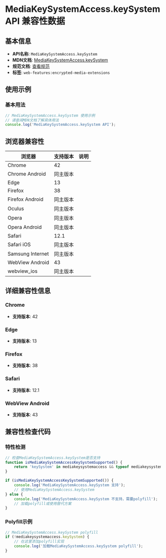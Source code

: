 # MediaKeySystemAccess.keySystem API 兼容性数据

## 基本信息

- **API名称**: `MediaKeySystemAccess.keySystem`
- **MDN文档**: [MediaKeySystemAccess.keySystem](https://developer.mozilla.org/docs/Web/API/MediaKeySystemAccess/keySystem)
- **规范文档**: [查看规范](https://w3c.github.io/encrypted-media/#dom-mediakeysystemaccess-keysystem)
- **标签**: `web-features:encrypted-media-extensions`

## 使用示例

### 基本用法

```javascript
// MediaKeySystemAccess.keySystem 使用示例
// 请查阅MDN文档了解具体用法
console.log('MediaKeySystemAccess.keySystem API');
```

## 浏览器兼容性

| 浏览器 | 支持版本 | 说明 |
|--------|----------|------|
| Chrome | 42 |  |
| Chrome Android | 同主版本 |  |
| Edge | 13 |  |
| Firefox | 38 |  |
| Firefox Android | 同主版本 |  |
| Oculus | 同主版本 |  |
| Opera | 同主版本 |  |
| Opera Android | 同主版本 |  |
| Safari | 12.1 |  |
| Safari iOS | 同主版本 |  |
| Samsung Internet | 同主版本 |  |
| WebView Android | 43 |  |
| webview_ios | 同主版本 |  |

## 详细兼容性信息

### Chrome

- **支持版本**: 42

### Edge

- **支持版本**: 13

### Firefox

- **支持版本**: 38

### Safari

- **支持版本**: 12.1

### WebView Android

- **支持版本**: 43

## 兼容性检查代码

### 特性检测

```javascript
// 检查MediaKeySystemAccess.keySystem是否支持
function isMediaKeySystemAccessKeySystemSupported() {
    return 'keySystem' in mediakeysystemaccess && typeof mediakeysystemaccess.keySystem === 'function';
}

if (isMediaKeySystemAccessKeySystemSupported()) {
    console.log('MediaKeySystemAccess.keySystem 支持');
    // 使用MediaKeySystemAccess.keySystem
} else {
    console.log('MediaKeySystemAccess.keySystem 不支持，需要polyfill');
    // 加载polyfill或使用替代方案
}
```

### Polyfill示例

```javascript
// MediaKeySystemAccess.keySystem polyfill
if (!mediakeysystemaccess.keySystem) {
    // 在这里添加polyfill实现
    console.log('加载MediaKeySystemAccess.keySystem polyfill');
}
```

